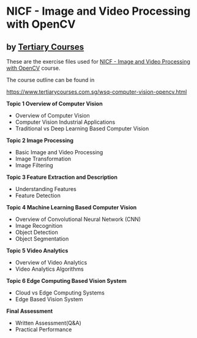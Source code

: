 # NICF - Image and Video Processing with OpenCV
## by [Tertiary  Courses](https://www.tertiarycourses.com.sg/)

These are the exercise files used for [NICF - Image and Video Processing with OpenCV](https://www.tertiarycourses.com.sg/wsq-computer-vision-opencv.html) course. 

The course outline can be found in 

https://www.tertiarycourses.com.sg/wsq-computer-vision-opencv.html

<p><strong>Topic 1 Overview of Computer Vision</strong></p>
<ul>
<li>Overview of Computer Vision</li>
<li>Computer Vision Industrial Applications</li>
<li>Traditional vs Deep Learning Based Computer Vision</li>
</ul>
<p><strong>Topic 2 Image Processing</strong></p>
<ul>
<li>Basic Image and Video Processing</li>
<li>Image Transformation</li>
<li>Image Filtering</li>
</ul>
<p><strong>Topic 3 Feature Extraction and Description</strong></p>
<ul>
<li>Understanding Features</li>
<li>Feature Detection</li>
</ul>
<p><strong>Topic 4 Machine Learning Based Computer Vision</strong></p>
<ul>
<li>Overview of Convolutional Neural Network (CNN)</li>
<li>Image Recognition</li>
<li>Object Detection</li>
<li>Object Segmentation</li>
</ul>
<p><strong>Topic 5 Video Analytics</strong></p>
<ul>
<li>Overview of Video Analytics</li>
<li>Video Analytics Algorithms</li>
</ul>
<p><strong>Topic 6 Edge Computing Based Vision System</strong></p>
<ul>
<li>Cloud vs Edge Computing Systems</li>
<li>Edge Based Vision System</li>
</ul>
<p><strong>Final Assessment</strong></p>
<ul>
<li>Written Assessment(Q&amp;A)</li>
<li>Practical Performance</li>
</ul>
